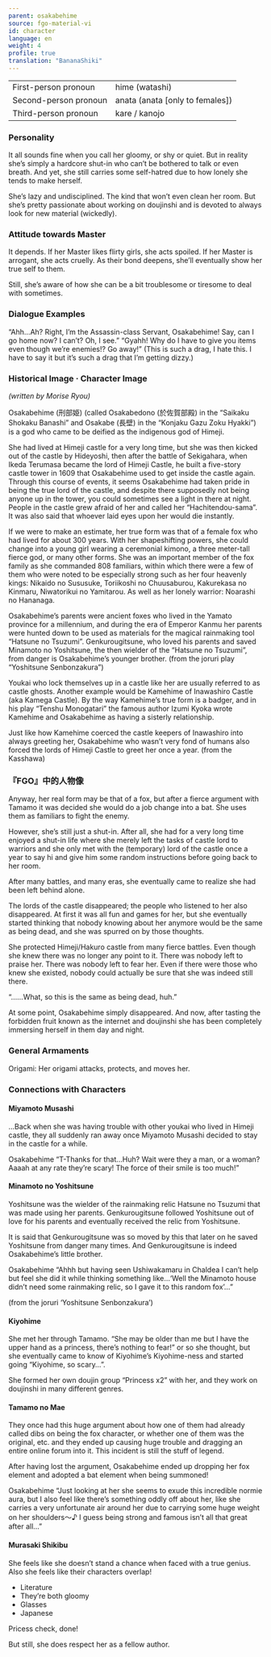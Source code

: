 ```yaml
---
parent: osakabehime
source: fgo-material-vi
id: character
language: en
weight: 4
profile: true
translation: "BananaShiki"
---
```


<table>
  <tr><td>First-person pronoun</td><td>hime (watashi)</td></tr>
  <tr><td>Second-person pronoun</td><td>anata (anata [only to females])</td></tr>
  <tr><td>Third-person pronoun</td><td>kare / kanojo</td></tr>
</table>

### Personality

It all sounds fine when you call her gloomy, or shy or quiet. But in reality she’s simply a hardcore shut-in who can’t be bothered to talk or even breath.
And yet, she still carries some self-hatred due to how lonely she tends to make herself.

She’s lazy and undisciplined. The kind that won’t even clean her room.
But she’s pretty passionate about working on doujinshi and is devoted to always look for new material (wickedly).

### Attitude towards Master

It depends.
If her Master likes flirty girls, she acts spoiled.
If her Master is arrogant, she acts cruelly.
As their bond deepens, she’ll eventually show her true self to them.

Still, she’s aware of how she can be a bit troublesome or tiresome to deal with sometimes.

### Dialogue Examples

“Ahh…Ah? Right, I’m the Assassin-class Servant, Osakabehime! Say, can I go home now? I can’t? Oh, I see.”
“Gyahh! Why do I have to give you items even though we’re enemies!? Go away!”
(This is such a drag, I hate this. I have to say it but it’s such a drag that I’m getting dizzy.)

### Historical Image · Character Image

*(written by Morise Ryou)*

Osakabehime (刑部姫) (called Osakabedono (於佐賀部殿) in the “Saikaku Shokaku Banashi” and Osakabe (長壁) in the “Konjaku Gazu Zoku Hyakki”) is a god who came to be deified as the indigenous god of Himeji.

She had lived at Himeji castle for a very long time, but she was then kicked out of the castle by Hideyoshi, then after the battle of Sekigahara, when Ikeda Terumasa became the lord of Himeji Castle, he built a five-story castle tower in 1609 that Osakabehime used to get inside the castle again. Through this course of events, it seems Osakabehime had taken pride in being the true lord of the castle, and despite there supposedly not being anyone up in the tower, you could sometimes see a light in there at night. People in the castle grew afraid of her and called her “Hachitendou-sama”. It was also said that whoever laid eyes upon her would die instantly.

If we were to make an estimate, her true form was that of a female fox who had lived for about 300 years. With her shapeshifting powers, she could change into a young girl wearing a ceremonial kimono, a three meter-tall fierce god, or many other forms. She was an important member of the fox family as she commanded 808 familiars, within which there were a few of them who were noted to be especially strong such as her four heavenly kings: Nikaido no Sususuke, Toriikoshi no Chuusaburou, Kakurekasa no Kinmaru, Niwatorikui no Yamitarou. As well as her lonely warrior: Noarashi no Hananaga.

Osakabehime’s parents were ancient foxes who lived in the Yamato province for a millennium, and during the era of Emperor Kanmu her parents were hunted down to be used as materials for the magical rainmaking tool “Hatsune no Tsuzumi”. Genkurougitsune, who loved his parents and saved Minamoto no Yoshitsune, the then wielder of the “Hatsune no Tsuzumi”, from danger is Osakabehime’s younger brother. (from the joruri play “Yoshitsune Senbonzakura”)

Youkai who lock themselves up in a castle like her are usually referred to as castle ghosts. Another example would be Kamehime of Inawashiro Castle (aka Kamega Castle). By the way Kamehime’s true form is a badger, and in his play “Tenshu Monogatari” the famous author Izumi Kyoka wrote Kamehime and Osakabehime as having a sisterly relationship.

Just like how Kamehime coerced the castle keepers of Inawashiro into always greeting her, Osakabehime who wasn’t very fond of humans also forced the lords of Himeji Castle to greet her once a year. (from the Kasshawa)

### 『FGO』中的人物像

Anyway, her real form may be that of a fox, but after a fierce argument with Tamamo it was decided she would do a job change into a bat.
She uses them as familiars to fight the enemy.

However, she’s still just a shut-in. After all, she had for a very long time enjoyed a shut-in life where she merely left the tasks of castle lord to warriors and she only met with the (temporary) lord of the castle once a year to say hi and give him some random instructions before going back to her room.

After many battles, and many eras, she eventually came to realize she had been left behind alone.

The lords of the castle disappeared; the people who listened to her also disappeared.
At first it was all fun and games for her, but she eventually started thinking that nobody knowing about her anymore would be the same as being dead, and she was spurred on by those thoughts.

She protected Himeji/Hakuro castle from many fierce battles. Even though she knew there was no longer any point to it.
There was nobody left to praise her. There was nobody left to fear her.
Even if there were those who knew she existed, nobody could actually be sure that she was indeed still there.

“……What, so this is the same as being dead, huh.”

At some point, Osakabehime simply disappeared.
And now, after tasting the forbidden fruit known as the internet and doujinshi she has been completely immersing herself in them day and night.

### General Armaments

Origami: Her origami attacks, protects, and moves her.

### Connections with Characters

#### Miyamoto Musashi

…Back when she was having trouble with other youkai who lived in Himeji castle, they all suddenly ran away once Miyamoto Musashi decided to stay in the castle for a while.

Osakabehime “T-Thanks for that…Huh? Wait were they a man, or a woman? Aaaah at any rate they’re scary! The force of their smile is too much!”

#### Minamoto no Yoshitsune

Yoshitsune was the wielder of the rainmaking relic Hatsune no Tsuzumi that was made using her parents. Genkurougitsune followed Yoshitsune out of love for his parents and eventually received the relic from Yoshitsune.

It is said that Genkurougitsune was so moved by this that later on he saved Yoshitsune from danger many times.
And Genkurougitsune is indeed Osakabehime’s little brother.

Osakabehime “Ahhh but having seen Ushiwakamaru in Chaldea I can’t help but feel she did it while thinking something like…‘Well the Minamoto house didn’t need some rainmaking relic, so I gave it to this random fox’…”

(from the joruri ‘Yoshitsune Senbonzakura’)

#### Kiyohime

She met her through Tamamo.
“She may be older than me but I have the upper hand as a princess, there’s nothing to fear!” or so she thought, but she eventually came to know of Kiyohime’s Kiyohime-ness and started going “Kiyohime, so scary…”.

She formed her own doujin group “Princess x2” with her, and they work on doujinshi in many different genres.

#### Tamamo no Mae

They once had this huge argument about how one of them had already called dibs on being the fox character, or whether one of them was the original, etc. and they ended up causing huge trouble and dragging an entire online forum into it. This incident is still the stuff of legend.

After having lost the argument, Osakabehime ended up dropping her fox element and adopted a bat element when being summoned!

Osakabehime “Just looking at her she seems to exude this incredible normie aura, but I also feel like there’s something oddly off about her, like she carries a very unfortunate air around her due to carrying some huge weight on her shoulders～♪ I guess being strong and famous isn’t all that great after all…”

#### Murasaki Shikibu

She feels like she doesn’t stand a chance when faced with a true genius.
Also she feels like their characters overlap!

- Literature
- They’re both gloomy
- Glasses
- Japanese

Pricess check, done!

But still, she does respect her as a fellow author.
